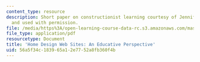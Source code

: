 ```yaml
---
content_type: resource
description: Short paper on constructionist learning courtesy of Jennifer Beaudin
  and used with permission.
file: /media/https%3A/open-learning-course-data-rc.s3.amazonaws.com/mas-962-the-nature-of-constructionist-learning-spring-2003/56a5f34c183965a12e7752a8fb360f4b_short.pdf
file_type: application/pdf
resourcetype: Document
title: 'Home Design Web Sites: An Educative Perspective'
uid: 56a5f34c-1839-65a1-2e77-52a8fb360f4b
---
```

